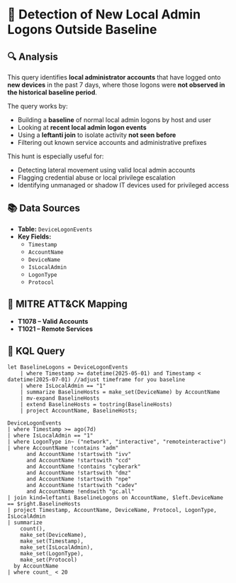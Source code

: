 # 📄 Detection of New Local Admin Logons Outside Baseline

## 🔍 Analysis

This query identifies **local administrator accounts** that have logged onto **new devices** in the past 7 days, where those logons were **not observed in the historical baseline period**.

The query works by:
- Building a **baseline** of normal local admin logons by host and user
- Looking at **recent local admin logon events**
- Using a **leftanti join** to isolate activity **not seen before**
- Filtering out known service accounts and administrative prefixes

This hunt is especially useful for:
- Detecting lateral movement using valid local admin accounts
- Flagging credential abuse or local privilege escalation
- Identifying unmanaged or shadow IT devices used for privileged access

## 📚 Data Sources

- **Table:** `DeviceLogonEvents`
- **Key Fields:**
  - `Timestamp`
  - `AccountName`
  - `DeviceName`
  - `IsLocalAdmin`
  - `LogonType`
  - `Protocol`

## 🧠 MITRE ATT&CK Mapping

- **T1078 – Valid Accounts**
- **T1021 – Remote Services**

## 🧪 KQL Query

```kql
let BaselineLogons = DeviceLogonEvents
    | where Timestamp >= datetime(2025-05-01) and Timestamp < datetime(2025-07-01) //adjust timeframe for you baseline
    | where IsLocalAdmin == "1"
    | summarize BaselineHosts = make_set(DeviceName) by AccountName
    | mv-expand BaselineHosts
    | extend BaselineHosts = tostring(BaselineHosts)
    | project AccountName, BaselineHosts;

DeviceLogonEvents
| where Timestamp >= ago(7d)
| where IsLocalAdmin == "1"
| where LogonType in~ ("network", "interactive", "remoteinteractive")
| where AccountName !contains "adm" 
      and AccountName !startswith "ivv" 
      and AccountName !startswith "ccd" 
      and AccountName !contains "cyberark" 
      and AccountName !startswith "dmz" 
      and AccountName !startswith "npe" 
      and AccountName !startswith "cadev" 
      and AccountName !endswith "gc.all"
| join kind=leftanti BaselineLogons on AccountName, $left.DeviceName == $right.BaselineHosts
| project Timestamp, AccountName, DeviceName, Protocol, LogonType, IsLocalAdmin
| summarize 
    count(), 
    make_set(DeviceName), 
    make_set(Timestamp), 
    make_set(IsLocalAdmin), 
    make_set(LogonType), 
    make_set(Protocol) 
  by AccountName
| where count_ < 20
